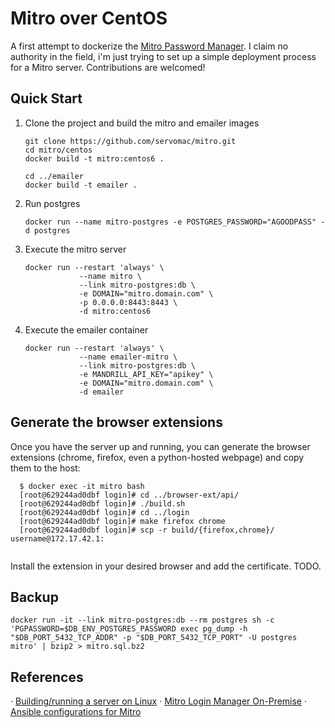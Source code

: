 # Mitro over CentOS

A first attempt to dockerize the [Mitro Password Manager](https://github.com/mitro-co/mitro). I claim no authority in the field, i'm just trying to set up a simple deployment process for a Mitro server. Contributions are welcomed!

## Quick Start

1. Clone the project and build the mitro and emailer images

    ```
    git clone https://github.com/servomac/mitro.git
    cd mitro/centos
    docker build -t mitro:centos6 .

    cd ../emailer
    docker build -t emailer .
    ```

2. Run postgres

   ```
   docker run --name mitro-postgres -e POSTGRES_PASSWORD="AGOODPASS" -d postgres
   ```

3. Execute the mitro server

   ```
   docker run --restart 'always' \
               --name mitro \
               --link mitro-postgres:db \
               -e DOMAIN="mitro.domain.com" \
               -p 0.0.0.0:8443:8443 \
               -d mitro:centos6
    ```

4. Execute the emailer container

    ```
    docker run --restart 'always' \
                --name emailer-mitro \
                --link mitro-postgres:db \
                -e MANDRILL_API_KEY="apikey" \
                -e DOMAIN="mitro.domain.com" \
                -d emailer
    ```

## Generate the browser extensions

Once you have the server up and running, you can generate the browser extensions (chrome, firefox, even a python-hosted webpage) and copy them to the host:

```
  $ docker exec -it mitro bash
  [root@629244ad0dbf login]# cd ../browser-ext/api/
  [root@629244ad0dbf login]# ./build.sh
  [root@629244ad0dbf login]# cd ../login
  [root@629244ad0dbf login]# make firefox chrome
  [root@629244ad0dbf login]# scp -r build/{firefox,chrome}/ username@172.17.42.1:
 
```

Install the extension in your desired browser and add the certificate. TODO.

## Backup

```
docker run -it --link mitro-postgres:db --rm postgres sh -c 'PGPASSWORD=$DB_ENV_POSTGRES_PASSWORD exec pg_dump -h "$DB_PORT_5432_TCP_ADDR" -p "$DB_PORT_5432_TCP_PORT" -U postgres mitro' | bzip2 > mitro.sql.bz2
```

## References


· [Building/running a server on Linux](https://github.com/mitro-co/mitro/issues/56)
· [Mitro Login Manager On-Premise](https://www.hashtagsecurity.com/mitro-login-manager-on-premise-2/)
· [Ansible configurations for Mitro](https://github.com/mitro-co/mitro/blob/ae43f8346de6c3e9818988a08cea448393e4af52/mitro-core/production/ansible/README.md)

